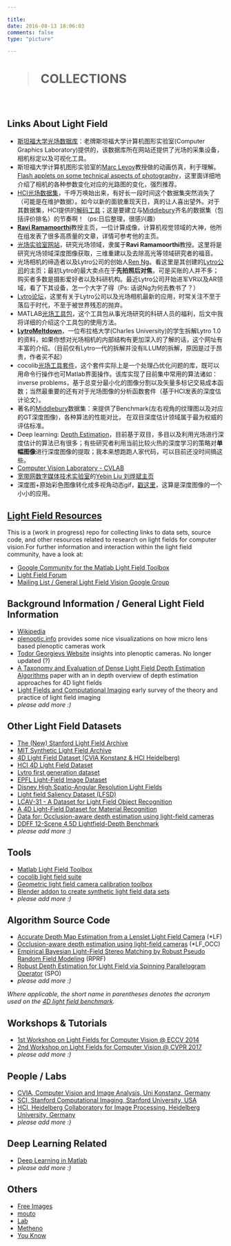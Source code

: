```yaml
---

title:
date: 2016-08-13 18:06:03
comments: false
type: "picture"

---
```



# <blockquote class="blockquote-center"> COLLECTIONS </blockquote>

<br>

## Links About Light Field



* [斯坦福大学光场数据库](http://lightfield.stanford.edu/lfs.html)：老牌斯坦福大学计算机图形实验室(Computer Graphics Laboratory)提供的，该数据库所在网站还提供了光场的采集设备，相机标定以及可视化工具。
* 斯坦福大学计算机图形实验室的[Marc Levoy](http://graphics.stanford.edu/~levoy/)教授做的动画仿真，利于理解。[Flash applets on some technical aspects of photography](https://graphics.stanford.edu/courses/cs178/applets/applets.html)，这里面详细地介绍了相机的各种参数变化对应的光路图的变化，强烈推荐。
* [HCI光场数据集](http://hci-lightfield.iwr.uni-heidelberg.de/)，千呼万唤始出来，有好长一段时间这个数据集突然消失了（可能是在维护数据）。如今以新的面貌重现天日，真的让人喜出望外。对于其数据集，HCI提供的[解码工具](https://github.com/lightfield-analysis/matlab-tools)；这是要建立与[Middlebury](#Middlebury)齐名的数据集（包括评价排名）的节奏啊！（ps:日后整理，很感兴趣）
* [**Ravi Ramamoorthi**](http://cseweb.ucsd.edu/~ravir/)教授主页，一位计算成像，计算机视觉领域的大神，他所在组发表了很多高质量的文章，详情可参考他的主页。
* [光场实验室网站](http://cseweb.ucsd.edu/~viscomp/projects/LF/)，研究光场领域，隶属于**Ravi Ramamoorthi**教授。这里将是研究光场领域深度图像获取，三维重建以及去除高光等领域研究者的福音。
* 光场相机的缔造者以及Lytro公司的创始人[Ren Ng](http://www.eecs.berkeley.edu/Faculty/Homepages/yirenng.html/)。看这里是其创建的[Lytro公司](https://illum.lytro.com)的主页；最初Lytro的最大卖点在于**先拍照后对焦**，可是买账的人并不多；购买者多数是摄影爱好者以及科研机构。最近Lytro公司开始进军VR以及AR领域，看了下其设备，怎一个大字了得（Ps: 话说Ng为何去教书了？）
* [Lytro论坛](http://blog.lytro.com/)，这里有关于Lytro公司以及光场相机最新的应用，时常关注不至于落后于时代，不至于被世界残忍的抛弃。
* MATLAB[光场工具包](http://www.mathworks.com/matlabcentral/fileexchange/49683-light-field-toolbox-v0-4)，这个工具包从事光场研究的科研人员的福利，后文中我将详细的介绍这个工具包的使用方法。
* [**LytroMeltdown**](http://optics.miloush.net/lytro/Default.aspx)，一位布拉格大学(Charles University)的学生拆解Lytro 1.0的资料，如果你想对光场相机的内部结构有更加深入的了解的话，这个网址有丰富的介绍。（目前仅有Lytro一代的拆解并没有ILLUM的拆解，原因是过于昂贵，作者买不起）
* cocolib[光场工具套件](http://sourceforge.net/p/cocolib/home/Home/)，这个套件实际上是一个处理凸优化问题的库，既可以用命令行操作也可Matlab界面操作。该库实现了目前集中常用的算法诸如： inverse problems，基于总变分最小化的图像分割以及矢量多标记交易成本函数；当然最重要的还有对于光场图像的分析函数套件（基于HCI发表的深度估计论文）。
* 著名的[Middlebury](http://vision.middlebury.edu/stereo/)<span id="Middlebury">数据集</span>：来提供了Benchmark(左右视角的纹理图以及对应的GT深度图像)，各种算法的性能对比， 在双目深度估计领域属于最为权威的评估标准。
* Deep learning: [Depth Estimation](https://github.com/iro-cp/FCRN-DepthPrediction)，目前基于双目，多目以及利用光场进行深度估计的算法已有很多；有些研究者利用当前比较火热的深度学习的策略对**单幅图像**进行深度图像的提取；我本来想跑跑人家代码，可以目前还没时间搞这些。
* [Computer Vision Laboratory - CVLAB](http://cvlab.epfl.ch/)
* [宽带网数字媒体技术实验室](http://media.au.tsinghua.edu.cn/people.jsp)的[Yebin Liu 刘烨斌主页](http://www.liuyebin.com/)
* 深度图+原始彩色图像转化成多视角动态gif，[戳这里](http://wigglemaker.ugocapeto.com/)，这算是深度图像的一个小小的应用。



## [Light Field Resources](https://github.com/Vincentqyw/light-field-resources/blob/master/README.md)
This is a (work in progress) repo for collecting links to data sets, source code, and other resources related to research on light fields for computer vision.For further information and interaction within the light field community, have a look at:
- [Google Community for the Matlab Light Field Toolbox](https://plus.google.com/communities/114934462920613225440)
- [Light Field Forum](http://lightfield-forum.com/en/)
- [Mailing List / General Light Field Vision Google Group](https://groups.google.com/forum/#!forum/lightfieldvision)


## Background Information / General Light Field Information
- [Wikipedia](https://en.wikipedia.org/wiki/Light_field)
- [plenoptic.info](http://plenoptic.info/) provides some nice visualizations on how micro lens based plenoptic cameras work
- [Todor Georgievs Website](http://www.tgeorgiev.net/) insights into plenoptic cameras. No longer updated (?)
- [A Taxonomy and Evaluation of Dense Light Field Depth Estimation Algorithms](http://lightfield-analysis.net/benchmark/paper/survey_cvprw_lf4cv_2017.pdf) paper with an in depth overview of depth estimation approaches for 4D light fields
- [Light Fields and Computational Imaging](https://web.stanford.edu/class/ee367/reading/levoy-lfphoto-ieee06.pdf) early survey of the theory and practice of light field imaging 
- *please add more :)*

## Other Light Field Datasets

- [The (New) Stanford Light Field Archive](http://lightfield.stanford.edu/)
- [MIT Synthetic Light Field Archive](http://web.media.mit.edu/~gordonw/SyntheticLightFields/index.php)
- [4D Light Field Dataset (CVIA Konstanz & HCI Heidelberg)](http://lightfield-analysis.net/)
- [HCI 4D Light Field Dataset](http://lightfieldgroup.iwr.uni-heidelberg.de/?page_id=713)
- [Lytro first generation dataset](https://www.irisa.fr/temics/demos/lightField/index.html)
- [EPFL Light-Field Image Dataset](http://mmspg.epfl.ch/EPFL-light-field-image-dataset)
- [Disney High Spatio-Angular Resolution Light Fields](https://www.disneyresearch.com/project/lightfields/)
- [Light field Saliency Dataset (LFSD)](https://www.eecis.udel.edu/~nianyi/LFSD.htm)
- [LCAV-31 - A Dataset for Light Field Object Recognition](https://github.com/aghasemi/lcav31)
- [A 4D Light-Field Dataset for Material Recognition](http://cseweb.ucsd.edu/~viscomp/projects/LF/papers/ECCV16/LF_dataset.zip)
- [Data for: Occlusion-aware depth estimation using light-field cameras](http://cseweb.ucsd.edu/~viscomp/projects/LF/papers/ICCV15/dataset.zip)
- [DDFF 12-Scene 4.5D Lightfield-Depth Benchmark](https://vision.in.tum.de/data/datasets/ddff12scene)
- *please add more :)*

## Tools
- [Matlab Light Field Toolbox](http://dgd.vision/Tools/LFToolbox/)
- [cocolib light field suite](http://cocolib.net/index.php/examples/lightfields)
- [Geometric light field camera calibration toolbox](https://sites.google.com/site/yunsubok/lf_geo_calib)
- [Blender addon to create synthetic light field data sets](https://github.com/lightfield-analysis/blender-addon)
- *please add more :)*

## Algorithm Source Code
- [Accurate Depth Map Estimation from a Lenslet Light Field Camera](https://sites.google.com/site/hgjeoncv/home/depthfromlf_cvpr15) (*LF)
- [Occlusion-aware depth estimation using light-field cameras](http://cseweb.ucsd.edu/~viscomp/projects/LF/papers/ICCV15/occCode.zip) (*LF_OCC)
- [Empirical Bayesian Light-Field Stereo Matching by Robust Pseudo Random Field Modeling](http://www.ee.nthu.edu.tw/chaotsung/rprf/index.html) (RPRF)
- [Robust Depth Estimation for Light Field via Spinning Parallelogram Operator](https://github.com/shuozh/Spinning-Parallelogram-Operator) (SPO)
- *please add more :)*

*Where applicable, the short name in parentheses denotes the acronym used on the [4D light field benchmark](http://lightfield-analysis.net).*


## Workshops & Tutorials
- [1st Workshop on Light Fields for Computer Vision @ ECCV 2014](https://www.eecis.udel.edu/~yu/LF4CV/)
- [2nd Workshop on Light Fields for Computer Vision @ CVPR 2017](http://lightfield-analysis.net/LF4CV/)
- *please add more :)*


## People / Labs
- [CVIA, Computer Vision and Image Analysis, Uni Konstanz, Germany](https://www.cvia.uni-konstanz.de/)
- [SCI, Stanford Computational Imaging, Stanford University, USA](http://www.computationalimaging.org/)
- [HCI, Heidelberg Collaboratory for Image Processing, Heidelberg University, Germany](http://lightfieldgroup.iwr.uni-heidelberg.de/?page_id=453)
- *please add more :)*

## Deep Learning Related

- [Deep Learning in Matlab](https://cn.mathworks.com/help/nnet/examples.html?s_cid=doc_flyout#bvljehw)
- *please add more :)*

## Others
- [Free Images](https://unsplash.com/)
- [mouto](http://i.mouto.org/#kodak)
- [Lab](http://lab.mouto.org/)
- [Metheno](https://blog.metheno.net/)
- [You Know](http://x.mouto.org/wb/)









